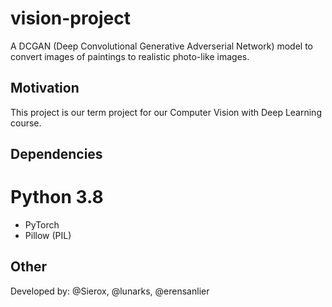 # vision-project
A DCGAN (Deep Convolutional Generative Adverserial Network) model to convert images of paintings to realistic photo-like images.

## Motivation
This project is our term project for our Computer Vision with Deep Learning course.

## Dependencies
# Python 3.8
- PyTorch
- Pillow (PIL)

## Other
Developed by: @Sierox, @lunarks, @erensanlier
